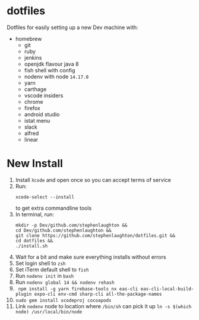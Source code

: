 # dotfiles

Dotfiles for easily setting up a new Dev machine with:

- homebrew
  - git
  - ruby
  - jenkins
  - openjdk flavour java 8
  - fish shell with config
  - nodenv with node `14.17.0`
  - yarn
  - carthage
  - vscode insiders
  - chrome
  - firefox
  - android studio
  - istat menu
  - slack
  - alfred
  - linear

# New Install

1. Install `Xcode` and open once so you can accept terms of service
2. Run:
   ```
   xcode-select --install
   ```
   to get extra commandline tools
3. In terminal, run:
   ```
   mkdir -p Dev/github.com/stephenlaughton &&
   cd Dev/github.com/stephenlaughton &&
   git clone https://github.com/stephenlaughton/dotfiles.git &&
   cd dotfiles &&
   ./install.sh
   ```
4. Wait for a bit and make sure everything installs without errors
5. Set login shell to `zsh`
6. Set iTerm default shell to `fish`
7. Run `nodenv init` in `bash`
8. Run `nodenv global 14 && nodenv rehash`
9. ` npm install -g yarn firebase-tools nx eas-cli eas-cli-local-build-plugin expo-cli env-cmd sharp-cli all-the-package-names`
10. `sudo gem install xcodeproj cocoapods`
11. Link `nodenv` node to location where `/bin/sh` can pick it up `ln -s $(which node) /usr/local/bin/node`
